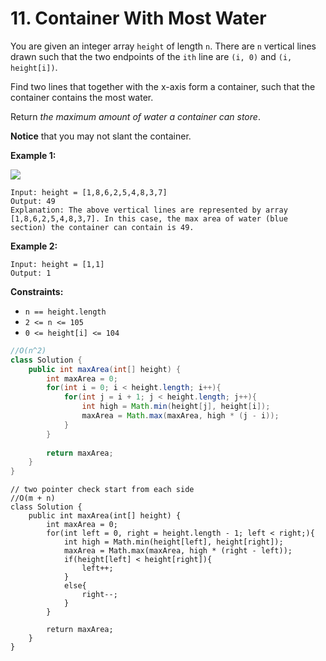 # 11. Container With Most Water



You are given an integer array `height` of length `n`. There are `n` vertical lines drawn such that the two endpoints of the `ith` line are `(i, 0)` and `(i, height[i])`.

Find two lines that together with the x-axis form a container, such that the container contains the most water.

Return _the maximum amount of water a container can store_.

**Notice** that you may not slant the container.

&#x20;

**Example 1:**

![](https://s3-lc-upload.s3.amazonaws.com/uploads/2018/07/17/question\_11.jpg)

```
Input: height = [1,8,6,2,5,4,8,3,7]
Output: 49
Explanation: The above vertical lines are represented by array [1,8,6,2,5,4,8,3,7]. In this case, the max area of water (blue section) the container can contain is 49.
```

**Example 2:**

```
Input: height = [1,1]
Output: 1
```

**Constraints:**

* `n == height.length`
* `2 <= n <= 105`
* `0 <= height[i] <= 104`

```java
//O(n^2)
class Solution {
    public int maxArea(int[] height) {
        int maxArea = 0;
        for(int i = 0; i < height.length; i++){
            for(int j = i + 1; j < height.length; j++){
                int high = Math.min(height[j], height[i]);
                maxArea = Math.max(maxArea, high * (j - i));
            }
        }
        
        return maxArea;
    }
}
```

```
// two pointer check start from each side
//O(m + n)
class Solution {
    public int maxArea(int[] height) {
        int maxArea = 0;
        for(int left = 0, right = height.length - 1; left < right;){
            int high = Math.min(height[left], height[right]);
            maxArea = Math.max(maxArea, high * (right - left));
            if(height[left] < height[right]){
                left++;
            }
            else{
                right--;
            }
        }
        
        return maxArea;
    }
}
```
